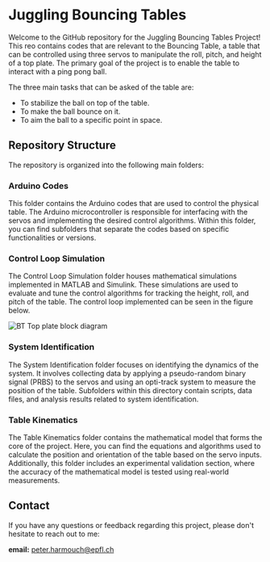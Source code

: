 # Juggling Bouncing Tables

Welcome to the GitHub repository for the Juggling Bouncing Tables Project! This reo contains codes that are relevant to the Bouncing Table, a table that can be controlled using three servos to manipulate the roll, pitch, and height of a top plate. The primary goal of the project is to enable the table to interact with a ping pong ball.

The three main tasks that can be asked of the table are:
- To stabilize the ball on top of the table.
- To make the ball bounce on it. 
- To aim the ball to a specific point in space.

## Repository Structure
The repository is organized into the following main folders:

### Arduino Codes
This folder contains the Arduino codes that are used to control the physical table. The Arduino microcontroller is responsible for interfacing with the servos and implementing the desired control algorithms. Within this folder, you can find subfolders that separate the codes based on specific functionalities or versions.

### Control Loop Simulation
The Control Loop Simulation folder houses mathematical simulations implemented in MATLAB and Simulink. These simulations are used to evaluate and tune the control algorithms for tracking the height, roll, and pitch of the table. The control loop implemented can be seen in the figure below.

![BT Top plate block diagram](https://github.com/peterharmouch/juggling-bouncing-tables/assets/127255323/7574caac-5cdf-447b-b824-d838c15f5b4a)

### System Identification
The System Identification folder focuses on identifying the dynamics of the system. It involves collecting data by applying a pseudo-random binary signal (PRBS) to the servos and using an opti-track system to measure the position of the table. Subfolders within this directory contain scripts, data files, and analysis results related to system identification.

### Table Kinematics
The Table Kinematics folder contains the mathematical model that forms the core of the project. Here, you can find the equations and algorithms used to calculate the position and orientation of the table based on the servo inputs. Additionally, this folder includes an experimental validation section, where the accuracy of the mathematical model is tested using real-world measurements.

## Contact
If you have any questions or feedback regarding this project, please don't hesitate to reach out to me:

**email:** peter.harmouch@epfl.ch
